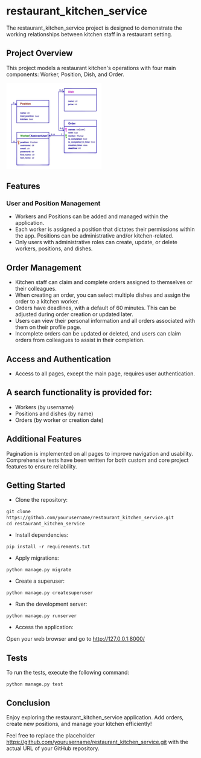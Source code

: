 # restaurant_kitchen_service
The restaurant_kitchen_service project is designed to demonstrate the working relationships between kitchen staff in a restaurant setting.

## Project Overview
This project models a restaurant kitchen's operations with four main components: Worker, Position, Dish, and Order.

<img src="model.jpeg" alt="drawing" style="width:50%"/>

## Features
### User and Position Management
* Workers and Positions can be added and managed within the application.
* Each worker is assigned a position that dictates their permissions within the app. Positions can be administrative and/or kitchen-related.
* Only users with administrative roles can create, update, or delete workers, positions, and dishes.

## Order Management
* Kitchen staff can claim and complete orders assigned to themselves or their colleagues.
* When creating an order, you can select multiple dishes and assign the order to a kitchen worker.
* Orders have deadlines, with a default of 60 minutes. This can be adjusted during order creation or updated later.
* Users can view their personal information and all orders associated with them on their profile page.
* Incomplete orders can be updated or deleted, and users can claim orders from colleagues to assist in their completion.

## Access and Authentication
* Access to all pages, except the main page, requires user authentication.

## A search functionality is provided for:
* Workers (by username)
* Positions and dishes (by name)
* Orders (by worker or creation date)

## Additional Features
Pagination is implemented on all pages to improve navigation and usability.
Comprehensive tests have been written for both custom and core project features to ensure reliability.

## Getting Started
* Clone the repository:
```
git clone https://github.com/yourusername/restaurant_kitchen_service.git
cd restaurant_kitchen_service
```
* Install dependencies:
```
pip install -r requirements.txt
```
* Apply migrations:
```
python manage.py migrate
```
* Create a superuser:
```
python manage.py createsuperuser
```
* Run the development server:
```
python manage.py runserver
```
* Access the application:

Open your web browser and go to http://127.0.0.1:8000/

## Tests
To run the tests, execute the following command:
```
python manage.py test
```
## Conclusion
Enjoy exploring the restaurant_kitchen_service application. Add orders, create new positions, and manage your kitchen efficiently!

Feel free to replace the placeholder https://github.com/yourusername/restaurant_kitchen_service.git with the actual URL of your GitHub repository.

